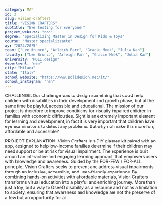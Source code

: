```yaml
---
category: MAT
id: 3
slug: vision-crafters
title: "VISION CRAFTERS"
subtitle: "Eye testing for everyone!"
project_website: "nan"
degree: "Specializing Master in Design for Kids & Toys"
course: "Master specializzante"
ay: "2024/2025"
team: ["Lee Brunco", "Arleigh Parr", "Gracie Meek", "Julia Kan"]
faculty: ["Lee Brunco", "Arleigh Parr", "Gracie Meek", "Julia Kan"]
university: "POLI.design"
department: "nan"
city: "Milano"
state: "Italy"
school_website: "https://www.polidesign.net/it/"
school_instagram: "nan"
---
```


CHALLENGE:
Our challenge was to design something that could help children with disabilities in their development and growth phase, but at the same time be playful, accessible and educational. The mission of our project is therefore to improve conditions for visually impaired children in families with economic difficulties. Sight is an extremely important element for learning and development, in fact it is very important that children have eye examinations to detect any problems. But why not make this more fun, affordable and accessible? 

PROJECT EXPLANATION: 
Vision Crafters is a DIY glasses kit paired with an app, designed to help low-income families determine if their children may need support or be at risk for visual impairment. The experience is built around an interactive and engaging learning approach that empowers users with knowledge and awareness. Guided by the FOR-FEW / FOR-ALL principle, Vision Crafters seeks to prevent and address visual impairments through an inclusive, accessible, and user-friendly experience. By combining hands-on activities with affordable materials, Vision Crafters transforms visual education into a playful and enriching journey. More than just a toy, but a way to ÔseeÕ disability as a resource and not as a limitation to society, ensuring that awareness and knowledge are not the preserve of a few but an opportunity for all.
